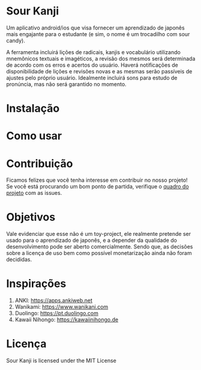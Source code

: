 # Sour Kanji
Um aplicativo android/ios que visa fornecer um aprendizado de japonês mais engajante
para o estudante (e sim, o nome é um trocadilho com sour candy).

A ferramenta incluirá lições de radicais, kanjis e vocabulário utilizando
mnemônicos textuais e imagéticos, a revisão dos mesmos será determinada de
acordo com os erros e acertos do usuário. Haverá notificações de disponibilidade
de lições e revisões novas e as mesmas serão passíveis de ajustes pelo próprio
usuário. Idealmente incluirá sons para estudo de pronúncia, mas não será
garantido no momento.

# Instalação

# Como usar

# Contribuição

Ficamos felizes que você tenha interesse em contribuir no nosso projeto! Se você está procurando um bom ponto de partida, verifique o [quadro do projeto](https://github.com/ES-UFABC/Sour-Kanji/projects/1) com as issues.

# Objetivos

Vale evidenciar que esse não é um toy-project, ele realmente pretende ser
usado para o aprendizado de japonês, e a depender da qualidade do
desenvolvimento pode ser aberto comercialmente. Sendo que, as decisões sobre a
licença de uso bem como possível monetarização ainda não foram decididas.

# Inspirações

1. ANKI:
https://apps.ankiweb.net
2. Wanikami: https://www.wanikani.com
3. Duolingo: https://pt.duolingo.com
4. Kawaii Nihongo: https://kawaiinihongo.de

# Licença
Sour Kanji is licensed under the MIT License